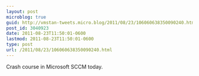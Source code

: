 ```yaml
---
layout: post
microblog: true
guid: http://vmstan-tweets.micro.blog/2011/08/23/106060638350090240.html
post_id: 3040923
date: 2011-08-23T11:50:01-0600
lastmod: 2011-08-23T11:50:01-0600
type: post
url: /2011/08/23/106060638350090240.html
---
```

Crash course in Microsoft SCCM today.
